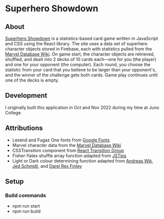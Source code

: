 # Superhero Showdown

## About
[Superhero Showdown](https://superhero-showdown.netlify.app/) is a statistics-based card game written in JavaScript and CSS using the React library. The site uses a data set of superhero character objects stored in Firebase, each with statistics pulled from the [Marvel Database Wiki](https://marvel.fandom.com/wiki/Marvel_Database). On game start, the character objects are retrieved, shuffled, and dealt into 2 decks of 10 cards each—one for you (the player) and one for your opponent (the computer). Each round, you choose the statistic from your card that you believe to be larger than your opponent's, and the winner of the challenge gets both cards. Game play continues until one of the decks is empty.

## Development
I originally built this application in Oct and Nov 2022 during my time at Juno College.

## Attributions
- Lexend and Fugaz One fonts from [Google Fonts](https://fonts.google.com/)
- Marvel character data from the [Marvel Database Wiki](https://marvel.fandom.com/wiki/Marvel_Database)
- CSSTransition component from [React Transition Group](https://reactcommunity.org/react-transition-group/css-transition)
- Fisher-Yates shuffle array function adapted from [JSTips](https://www.jstips.co/en/javascript/shuffle-an-array/)
- Light or Dark colour determining function adapted from [Andreas Wik](https://awik.io/determine-color-bright-dark-using-javascript/), [Jed Schmidt](https://gist.github.com/jed/983661), and [Darel Rex Finley](http://alienryderflex.com/hsp.html)

## Setup
### Build commands
- npm run start
- npm run build